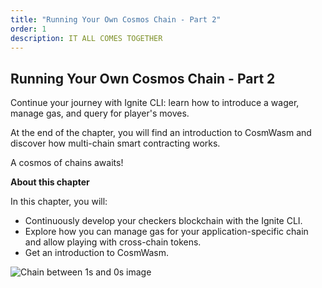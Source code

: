 ```yaml
---
title: "Running Your Own Cosmos Chain - Part 2"
order: 1
description: IT ALL COMES TOGETHER
---
```


## Running Your Own Cosmos Chain - Part 2

Continue your journey with Ignite CLI: learn how to introduce a wager, manage gas, and query for player's moves.

At the end of the chapter, you will find an introduction to CosmWasm and discover how multi-chain smart contracting works.

A cosmos of chains awaits!

<HighlightBox type="learning">

**About this chapter**

In this chapter, you will:

* Continuously develop your checkers blockchain with the Ignite CLI.
* Explore how you can manage gas for your application-specific chain and allow playing with cross-chain tokens.
* Get an introduction to CosmWasm.

</HighlightBox>


![Chain between 1s and 0s image](/cosmos_dev_portal_module-04-lp.png)
